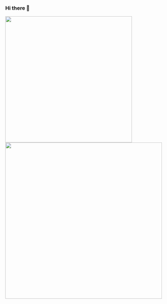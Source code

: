 ### Hi there 👋

<img width="400px" align="left" src="https://github-readme-stats.vercel.app/api/top-langs/?username=juouyang&hide=html&layout=compact&show_icons=true" />
<img width="495px" align="left" src="https://github-readme-stats.vercel.app/api?username=juouyang&show_icons=true" />

<!--
[![Anurag's GitHub stats](https://github-readme-stats.vercel.app/api?username=juouyang)](https://github.com/anuraghazra/github-readme-stats)

**juouyang/juouyang** is a ✨ _special_ ✨ repository because its `README.md` (this file) appears on your GitHub profile.

Here are some ideas to get you started:

- 🔭 I’m currently working on ...
- 🌱 I’m currently learning ...
- 👯 I’m looking to collaborate on ...
- 🤔 I’m looking for help with ...
- 💬 Ask me about ...
- 📫 How to reach me: ...
- 😄 Pronouns: ...
- ⚡ Fun fact: ...
-->
